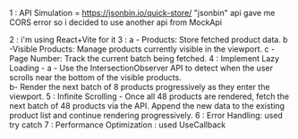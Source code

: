 1 : API Simulation = https://jsonbin.io/quick-store/ "jsonbin" api gave me CORS error so i decided to use another api from MockApi

2 : i'm using React+Vite for it
3 : a - Products: Store fetched product data.
b -Visible Products: Manage products currently visible in the viewport.
c -Page Number: Track the current batch being fetched.
4 : Implement Lazy Loading -
a - Use the IntersectionObserver API to detect when the user scrolls near the bottom of the visible products.  
 b- Render the next batch of 8 products progressively as they enter the viewport.
5 : Infinite Scrolling - Once all 48 products are rendered, fetch the next batch of 48 products via the API.
Append the new data to the existing product list and continue rendering progressively.
6 : Error Handling: used try catch
7 : Performance Optimization : used UseCallback
